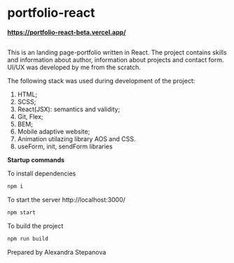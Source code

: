 
# portfolio-react

**https://portfolio-react-beta.vercel.app/**

##

This is an landing page-portfolio written in React. The project contains  skills and information about author, information about projects and contact form. UI/UX was developed by me from the scratch.


The following stack was used during development of the project:
1. HTML;
2. SCSS;
3. React(JSX): semantics and validity;
4. Git, Flex;
5. BEM;
6. Mobile adaptive website;
7. Animation utilazing library AOS and CSS.
8. useForm, init, sendForm  libraries

**Startup commands**

 To install dependencies
```sh
npm i
```

To start the server http://localhost:3000/
```sh
npm start
```

To build the project
```sh
npm run build
```

Prepared by Alexandra Stepanova
